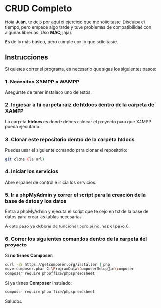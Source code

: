 
# CRUD Completo

Hola **Juan**, te dejo por aquí el ejercicio que me solicitaste. Disculpa el tiempo, pero empecé algo tarde y tuve problemas de compatibilidad con algunas librerías (Uso **MAC**, jaja).

Es de lo más básico, pero cumple con lo que solicitaste.

## Instrucciones

Si quieres correr el programa, es necesario que sigas los siguientes pasos:

### 1. Necesitas **XAMPP** o **WAMPP**
Asegúrate de tener instalado uno de estos.

### 2. Ingresar a tu carpeta raíz de **htdocs** dentro de la carpeta de XAMPP
La carpeta **htdocs** es donde debes colocar el proyecto para que XAMPP pueda ejecutarlo.

### 3. Clonar este repositorio dentro de la carpeta **htdocs**
Puedes usar el siguiente comando para clonar el repositorio:

```bash
git clone (la url)
```

### 4. Iniciar los servicios
Abre el panel de control e inicia los servicios.

### 5. Ir a **phpMyAdmin** y correr el script para la creación de la base de datos y los datos
Entra a phpMyAdmin y ejecuta el script que te dejo en txt de la base de datos para crear las tablas necesarias.

A este paso ya deberia de funcionar pero si no, haz el paso 6.

### 6. Correr los siguientes comandos dentro de la carpeta del proyecto

Si **no tienes Composer**:

```bash
curl -sS https://getcomposer.org/installer | php
move composer.phar C:\ProgramData\ComposerSetupin\composer
composer require phpoffice/phpspreadsheet
```

Si ya tienes **Composer** instalado:

```bash
composer require phpoffice/phpspreadsheet
```

Saludos.
